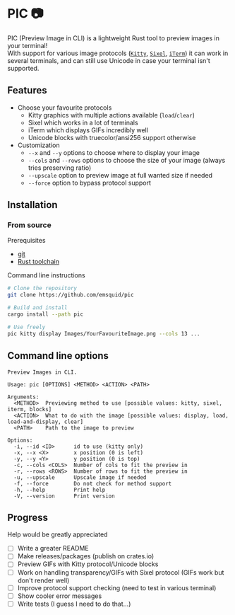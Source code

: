 # PIC 📷

PIC (Preview Image in CLI) is a lightweight Rust tool to preview images in your terminal!
<br>
With support for various image protocols ([`Kitty`](https://github.com/kovidgoyal/kitty/blob/master/docs/graphics-protocol.rst), [`Sixel`](https://saitoha.github.io/libsixel/), [`iTerm`](https://iterm2.com/documentation-images.html)) it can work in several terminals, and can still use Unicode in case your terminal isn't supported.

## Features

- Choose your favourite protocols
    * Kitty graphics with multiple actions available (`load`/`clear`)
    * Sixel which works in a lot of terminals
    * iTerm which displays GIFs incredibly well
    * Unicode blocks with truecolor/ansi256 support otherwise
- Customization
    * `--x` and `--y` options to choose where to display your image
    * `--cols` and `--rows` options to choose the size of your image (always tries preserving ratio)
    * `--upscale` option to preview image at full wanted size if needed
    * `--force` option to bypass protocol support

## Installation

### From source

Prerequisites
- [git](https://git-scm.com/downloads)
- [Rust toolchain](https://www.rust-lang.org/tools/install)

Command line instructions
```bash
# Clone the repository
git clone https://github.com/emsquid/pic

# Build and install
cargo install --path pic

# Use freely
pic kitty display Images/YourFavouriteImage.png --cols 13 ...
```

## Command line options

```
Preview Images in CLI.

Usage: pic [OPTIONS] <METHOD> <ACTION> <PATH>

Arguments:
  <METHOD>  Previewing method to use [possible values: kitty, sixel, iterm, blocks]
  <ACTION>  What to do with the image [possible values: display, load, load-and-display, clear]
  <PATH>    Path to the image to preview

Options:
  -i, --id <ID>      id to use (kitty only)
  -x, --x <X>        x position (0 is left)
  -y, --y <Y>        y position (0 is top)
  -c, --cols <COLS>  Number of cols to fit the preview in
  -r, --rows <ROWS>  Number of rows to fit the preview in
  -u, --upscale      Upscale image if needed
  -f, --force        Do not check for method support
  -h, --help         Print help
  -V, --version      Print version
```

## Progress

Help would be greatly appreciated

- [ ] Write a greater README
- [ ] Make releases/packages (publish on crates.io)
- [ ] Preview GIFs with Kitty protocol/Unicode blocks
- [ ] Work on handling transparency/GIFs with Sixel protocol (GIFs work but don't render well)
- [ ] Improve protocol support checking (need to test in various terminal)
- [ ] Show cooler error messages
- [ ] Write tests (I guess I need to do that...)
